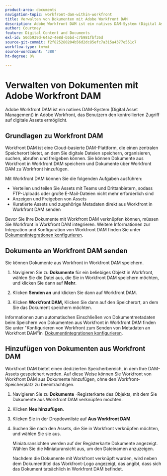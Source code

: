 ```yaml
---
product-area: documents
navigation-topic: workfront-dam-within-workfront
title: Verwalten von Dokumenten mit Adobe Workfront DAM
description: Adobe Workfront DAM ist ein natives DAM-System (Digital Asset Management) in Adobe Workfront, das Benutzern den kontrollierten Zugriff auf digitale Assets ermöglicht.
author: Courtney
feature: Digital Content and Documents
exl-id: 50d5939d-64a2-4e8d-b5bd-c7b981fbf36d
source-git-commit: f2f825280204b56d2dc85efc7a315a4377e551c7
workflow-type: tm+mt
source-wordcount: '380'
ht-degree: 0%

---
```


# Verwalten von Dokumenten mit Adobe Workfront DAM

Adobe Workfront DAM ist ein natives DAM-System (Digital Asset Management) in Adobe Workfront, das Benutzern den kontrollierten Zugriff auf digitale Assets ermöglicht.

## Grundlagen zu Workfront DAM

Workfront DAM ist eine Cloud-basierte DAM-Plattform, die einen zentralen Speicherort bietet, an dem Sie digitale Dateien speichern, organisieren, suchen, abrufen und freigeben können. Sie können Dokumente aus Workfront in Workfront DAM speichern und Dokumente über Workfront DAM zu Workfront hinzufügen.

Mit Workfront DAM können Sie die folgenden Aufgaben ausführen:

* Verteilen und teilen Sie Assets mit Teams und Drittanbietern, sodass FTP-Uploads oder große E-Mail-Dateien nicht mehr erforderlich sind
* Anzeigen und Freigeben von Assets
* Kuratierte Assets und zugehörige Metadaten direkt aus Workfront in Workfront DAM senden 

Bevor Sie Ihre Dokumente mit Workfront DAM verknüpfen können, müssen Sie Workfront in Workfront DAM integrieren. Weitere Informationen zur Integration und Konfiguration von Workfront DAM finden Sie unter [Dokumentintegrationen konfigurieren](../../administration-and-setup/configure-integrations/configure-document-integrations.md).

## Dokumente an Workfront DAM senden

Sie können Dokumente aus Workfront in Workfront DAM speichern.

1. Navigieren Sie zu **Dokumente** für ein beliebiges Objekt in Workfront, wählen Sie die Datei aus, die Sie in Workfront DAM speichern möchten, und klicken Sie dann auf **Mehr**.

1. Klicken **Senden an** und klicken Sie dann auf Workfront DAM.

1. Klicken **Workfront DAM,** Klicken Sie dann auf den Speicherort, an dem Sie das Dokument speichern möchten.

Informationen zum automatischen Einschließen von Dokumentmetadaten beim Speichern von Dokumenten aus Workfront in Workfront DAM finden Sie unter &quot;Konfigurieren von Workfront zum Senden von Metadaten an Workfront DAM&quot;in  [Dokumentintegrationen konfigurieren](../../administration-and-setup/configure-integrations/configure-document-integrations.md).

## Hinzufügen von Dokumenten aus Workfront DAM

Workfront DAM bietet einen dedizierten Speicherbereich, in dem Ihre DAM-Assets gespeichert werden. Auf diese Weise können Sie Workfront von Workfront DAM aus Dokumente hinzufügen, ohne den Workfront-Speicherplatz zu beeinträchtigen. 

1. Navigieren Sie zu **Dokumente** -Registerkarte des Objekts, mit dem Sie Dokumente aus Workfront DAM verknüpfen möchten.
1. Klicken **Neu hinzufügen**.

1. Klicken Sie in der Dropdownliste auf **Aus Workfront DAM**.
1. Suchen Sie nach den Assets, die Sie in Workfront verknüpfen möchten, und wählen Sie sie aus.

   Miniaturansichten werden auf der Registerkarte Dokumente angezeigt. Wählen Sie die Miniaturansicht aus, um den Dateinamen anzuzeigen. 

   Nachdem die Dokumente mit Workfront verknüpft wurden, wird neben dem Dokumenttitel das Workfront-Logo angezeigt, das angibt, dass sich das Dokument tatsächlich in Workfront DAM befindet.
